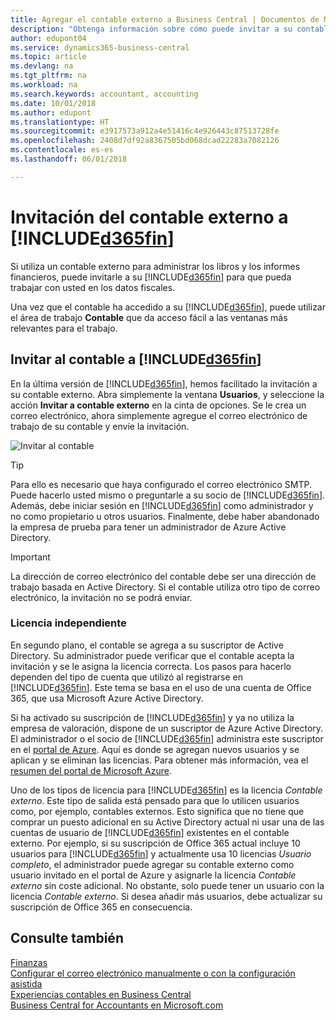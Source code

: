```yaml
---
title: Agregar el contable externo a Business Central | Documentos de Microsoft
description: "Obtenga información sobre cómo puede invitar a su contable externo a Business Central."
author: edupont04
ms.service: dynamics365-business-central
ms.topic: article
ms.devlang: na
ms.tgt_pltfrm: na
ms.workload: na
ms.search.keywords: accountant, accounting
ms.date: 10/01/2018
ms.author: edupont
ms.translationtype: HT
ms.sourcegitcommit: e3917573a912a4e51416c4e926443c87513728fe
ms.openlocfilehash: 2408d7df92a8367505bd068dcad22283a7082126
ms.contentlocale: es-es
ms.lasthandoff: 06/01/2018

---
```

# <a name="inviting-your-external-accountant-to-your-included365finincludesd365finmdmd"></a>Invitación del contable externo a [!INCLUDE[d365fin](includes/d365fin_md.md)]
Si utiliza un contable externo para administrar los libros y los informes financieros, puede invitarle a su [!INCLUDE[d365fin](includes/d365fin_md.md)] para que pueda trabajar con usted en los datos fiscales.

Una vez que el contable ha accedido a su [!INCLUDE[d365fin](includes/d365fin_md.md)], puede utilizar el área de trabajo **Contable** que da acceso fácil a las ventanas más relevantes para el trabajo.  

## <a name="invite-your-accountant-to-your-included365finincludesd365finmdmd"></a>Invitar al contable a [!INCLUDE[d365fin](includes/d365fin_md.md)]
En la última versión de [!INCLUDE[d365fin](includes/d365fin_md.md)], hemos facilitado la invitación a su contable externo. Abra simplemente la ventana **Usuarios**, y seleccione la acción **Invitar a contable externo** en la cinta de opciones. Se le crea un correo electrónico, ahora simplemente agregue el correo electrónico de trabajo de su contable y envíe la invitación.  

![Invitar al contable](./media/finance-invite-accountant/invite-accountant.png)

> [!TIP]  
>  Para ello es necesario que haya configurado el correo electrónico SMTP. Puede hacerlo usted mismo o preguntarle a su socio de [!INCLUDE[d365fin](includes/d365fin_md.md)]. Además, debe iniciar sesión en [!INCLUDE[d365fin](includes/d365fin_md.md)] como administrador y no como propietario u otros usuarios. Finalmente, debe haber abandonado la empresa de prueba para tener un administrador de Azure Active Directory.  

> [!IMPORTANT]  
>  La dirección de correo electrónico del contable debe ser una dirección de trabajo basada en Active Directory. Si el contable utiliza otro tipo de correo electrónico, la invitación no se podrá enviar.  

### <a name="separate-license"></a>Licencia independiente
En segundo plano, el contable se agrega a su suscriptor de Active Directory. Su administrador puede verificar que el contable acepta la invitación y se le asigna la licencia correcta. Los pasos para hacerlo dependen del tipo de cuenta que utilizó al registrarse en [!INCLUDE[d365fin](includes/d365fin_md.md)]. Este tema se basa en el uso de una cuenta de Office 365, que usa Microsoft Azure Active Directory.  

Si ha activado su suscripción de [!INCLUDE[d365fin](includes/d365fin_md.md)] y ya no utiliza la empresa de valoración, dispone de un suscriptor de Azure Active Directory. El administrador o el socio de [!INCLUDE[d365fin](includes/d365fin_md.md)] administra este suscriptor en el [portal de Azure](https://portal.azure.com). Aquí es donde se agregan nuevos usuarios y se aplican y se eliminan las licencias. Para obtener más información, vea el [resumen del portal de Microsoft Azure](https://docs.microsoft.com/en-us/azure/azure-portal-overview).  

Uno de los tipos de licencia para [!INCLUDE[d365fin](includes/d365fin_md.md)] es la licencia *Contable externo*. Este tipo de salida está pensado para que lo utilicen usuarios como, por ejemplo, contables externos. Esto significa que no tiene que comprar un puesto adicional en su Active Directory actual ni usar una de las cuentas de usuario de [!INCLUDE[d365fin](includes/d365fin_md.md)] existentes en el contable externo. Por ejemplo, si su suscripción de Office 365 actual incluye 10 usuarios para [!INCLUDE[d365fin](includes/d365fin_md.md)] y actualmente usa 10 licencias *Usuario completo*, el administrador puede agregar su contable externo como usuario invitado en el portal de Azure y asignarle la licencia *Contable externo* sin coste adicional. No obstante, solo puede tener un usuario con la licencia *Contable externo*. Si desea añadir más usuarios, debe actualizar su suscripción de Office 365 en consecuencia.  

## <a name="see-also"></a>Consulte también
[Finanzas](finance.md)  
[Configurar el correo electrónico manualmente o con la configuración asistida](admin-how-setup-email.md)  
[Experiencias contables en Business Central](finance-accounting.md)  
[Business Central for Accountants en Microsoft.com](https://www.microsoft.com/en-us/dynamics365/financial-insights-for-accountants)  

